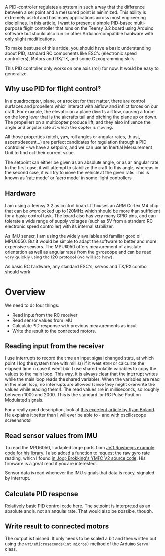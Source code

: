 A PID-controller regulates a system in such a way that the difference between a
set point and a measured point is minimized. This ability is extremely useful
and has many applications across most engineering disciplines. In this article,
I want to present a simple PID-based multi-purpose flight controller that runs
on the Teensy 3.2 board using Arduino software but should also run on other
Arduino-compatible hardware with only slight modifications.

To make best use of this article, you should have a basic understanding about
PID, standard RC components like ESC's (electronic speed controllers), Motors
and RX/TX, and some C programming skills.

This PID controller only works on one axis (roll) for now. It would be easy to generalize.

## Why use PID for flight control?

In a quadrocopter, plane, or a rocket for that matter, there are control
surfaces and propellers which interact with airflow and inflict forces on our
craft. For example, the elevator on a plane diverts airflow, causing a force on
the long lever that is the aircrafts tail and pitching the plane up or down.
The propellers on a multicopter produce lift, and they also influence the angle
and angular rate at which the copter is moving.

All those properties (pitch, yaw, roll angles or angular rates, thrust,
ascent/descent...) are perfect candidates for regulation through a PID
controller - we have a setpoint, and we can use an Inertial Measurement Unit to
find out their current value.

The setpoint can either be given as an absolute angle, or as an angular rate.
In the first case, it will attempt to stabilize the craft to this angle,
whereas in the second case, it will try to move the vehicle at the given rate.
This is known as 'rate mode' or 'acro mode' in some flight controllers.

## Hardware

I am using a Teensy 3.2 as control board. It houses an ARM Cortex M4 chip that
can be overclocked up to 120MHz which should be more than sufficient for a basic control
task. The board also has very many GPIO pins, and can tolerate a wide range of
supply voltages (such as 5V from a standard RC electronic speed controller)
with its internal stabilizer.

As IMU sensor, I am using the widely available and familiar good ol' MPU6050. But it would be simple to adapt the software to better and more expensive sensors. The MPU6050 offers measurement of absolute orientation as well as angular rates from the gyroscope and can be read very quickly using the I2C protocol (we will see how).

As basic RC hardware, any standard ESC's, servos and TX/RX combo should work.

# Overview

We need to do four things:

* Read input from the RC receiver
* Read sensor values from IMU
* Calculate PID response with previous measurements as input
* Write the result to the connected motors.

## Reading input from the receiver

I use interrupts to record the time an input signal changed state, at which point I log the system time with millis() if it went ``HIGH`` or calculate the elapsed time in case it went ``LOW``. I use shared volatile variables to copy the values to the main loop. This way, it is always clear that the interrupt writes while the main loop reads the shared variables. When the variables are read in the main loop, no interrupts are allowed (since they might overwrite the values while reading them!). The read values are in milliseconds, so roughly between 1000 and 2000. This is the standard for RC Pulse Position Modulated signals.

For a really good description, look at [this excellent article by Ryan Boland](https://ryanboland.com/blog/reading-rc-receiver-values/). He explains it better than I will ever be able to - and with oscilloscope screenshots!

## Read sensor values from IMU

To read the MPU6050, I adapted large parts from [Jeff Rowbergs example code for his library](https://github.com/jrowberg/i2cdevlib/blob/master/Arduino/MPU6050/examples/MPU6050_DMP6/MPU6050_DMP6.ino). I also added a function to request the raw gyro rate reading, which I found [in Joop Brokking's YMFC V2 source code](http://www.brokking.net/ymfc-3d_v2_main.html). His firmware is a great read if you are interested.

Sensor data is read whenever the IMU signals that data is ready, signaled by interrupt.

## Calculate PID response

Relatively basic PID control code here. The setpoint is interpreted as an absolute angle, not an angular rate. That would also be possible, though.

## Write result to connected motors

The output is finished. It only needs to be scaled a bit and then written out using the ``writeMicroseconds(int micros)`` method of the Arduino ``Servo`` class.
